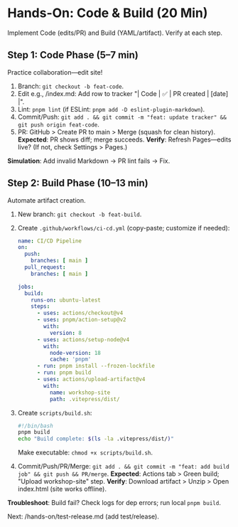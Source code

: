 # Hands-On: Code & Build (20 Min)

Implement Code (edits/PR) and Build (YAML/artifact). Verify at each step.

## Step 1: Code Phase (5–7 min)
Practice collaboration—edit site!
1. Branch: `git checkout -b feat-code`.
2. Edit e.g., /index.md: Add row to tracker "| Code | ✅ | PR created | [date] |".
3. Lint: `pnpm lint` (if ESLint: `pnpm add -D eslint-plugin-markdown`).
4. Commit/Push: `git add . && git commit -m "feat: update tracker" && git push origin feat-code`.
5. PR: GitHub > Create PR to main > Merge (squash for clean history).
**Expected**: PR shows diff; merge succeeds. **Verify**: Refresh Pages—edits live? (If not, check Settings > Pages.)

**Simulation**: Add invalid Markdown → PR lint fails → Fix.

## Step 2: Build Phase (10–13 min)
Automate artifact creation.
1. New branch: `git checkout -b feat-build`.
2. Create `.github/workflows/ci-cd.yml` (copy-paste; customize if needed):

   ```yaml
   name: CI/CD Pipeline
   on:
     push:
       branches: [ main ]
     pull_request:
       branches: [ main ]

   jobs:
     build:
       runs-on: ubuntu-latest
       steps:
         - uses: actions/checkout@v4
         - uses: pnpm/action-setup@v2
           with:
             version: 8
         - uses: actions/setup-node@v4
           with:
             node-version: 18
             cache: 'pnpm'
         - run: pnpm install --frozen-lockfile
         - run: pnpm build
         - uses: actions/upload-artifact@v4
           with:
             name: workshop-site
             path: .vitepress/dist/
   ```

3. Create `scripts/build.sh`: 
   ```bash
   #!/bin/bash
   pnpm build
   echo "Build complete: $(ls -la .vitepress/dist/)"
   ```
   Make executable: `chmod +x scripts/build.sh`.
4. Commit/Push/PR/Merge: `git add . && git commit -m "feat: add build job" && git push && PR/merge`.
**Expected**: Actions tab > Green build; "Upload workshop-site" step. **Verify**: Download artifact > Unzip > Open index.html (site works offline).

**Troubleshoot**: Build fail? Check logs for dep errors; run local `pnpm build`.

Next: /hands-on/test-release.md (add test/release).
